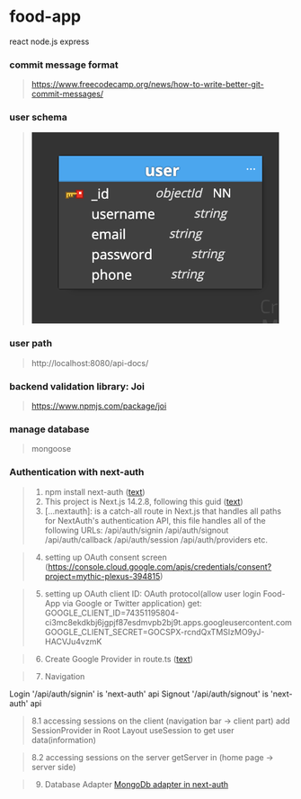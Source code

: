 # food-app
react  node.js express


### commit message format
> https://www.freecodecamp.org/news/how-to-write-better-git-commit-messages/

### user schema
> ![alt text](userSchema.png)


### user path
> http://localhost:8080/api-docs/


### backend validation library: Joi 
> https://www.npmjs.com/package/joi

### manage database
> mongoose


### Authentication with next-auth
> 1. npm install next-auth ([text](https://next-auth.js.org/getting-started/example))
> 2. This project is Next.js 14.2.8, following this guid ([text](https://next-auth.js.org/configuration/initialization#route-handlers-app))
> 3. [...nextauth]: is a catch-all route in Next.js that handles all paths for NextAuth's authentication API, this file handles all of
the following URLs: 
/api/auth/signin
/api/auth/signout
/api/auth/callback
/api/auth/session
/api/auth/providers
etc.

> 4. setting up OAuth consent screen (https://console.cloud.google.com/apis/credentials/consent?project=mythic-plexus-394815)

> 5. setting up OAuth client ID: OAuth protocol(allow user login Food-App via Google or Twitter application)
get: 
    GOOGLE_CLIENT_ID=74351195804-ci3mc8ekdkbj6jgpjf87esdmvpb2bj9t.apps.googleusercontent.com
     GOOGLE_CLIENT_SECRET=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

> 6. Create Google Provider in route.ts ([text](https://next-auth.js.org/providers/google))

> 7. Navigation
<Link href='/api/auth/signin'>Login</Link>
'/api/auth/signin' is 'next-auth' api
<Link href='/api/auth/signout'>Signout</Link>
'/api/auth/signout' is 'next-auth' api

> 8.1 accessing sessions on the client (navigation bar -> client part)
add SessionProvider in Root Layout
useSession to get user data(information)

> 8.2 accessing sessions on the server
getServer in (home page -> server side)



> 9. Database Adapter
[MongoDb adapter in next-auth](https://authjs.dev/getting-started/adapters/mongodb?_gl=1*cnjc4q*_gcl_au*ODU1OTE4NDA2LjE3MjY2MjM4NTY.)








